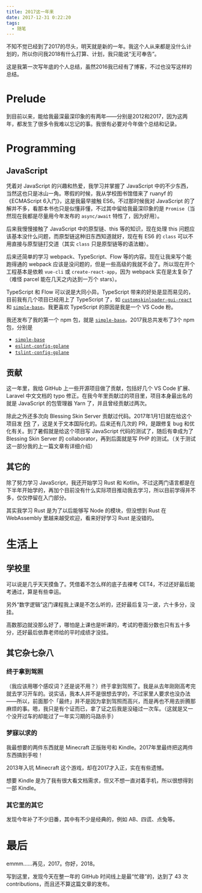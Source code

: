 ```yaml
---
title: 2017这一年来
date: 2017-12-31 0:22:20
tags:
  - 随笔
---
```


不知不觉已经到了2017的尽头，明天就是新的一年。我这个人从来都是没什么计划的，所以你问我2018有什么打算、计划，我只能说“无可奉告”。

这是我第一次写年底的个人总结，虽然2016我已经有了博客，不过也没写这样的总结。

# Prelude

到目前以来，能给我最深最深印象的有两年——分别是2012和2017，因为这两年，都发生了很多令我难以忘记的事。我很有必要对今年做个总结和记录。

# Programming

## JavaScript

凭着对 JavaScript 的兴趣和热爱，我学习并掌握了 JavaScript 中的不少东西，当然这也只是冰山一角。寒假的时候，我从学校图书馆借来了 ruanyf 的 《ECMAScript 6入门》，这是我最早接触 ES6。不过那时候我对 JavaScript 的了解并不多，看那本书也只是似懂非懂，不过其中留给我最深印象的是 `Promise`（当然现在我都是尽量用今年发布的 `async/await` 特性了，因为好用）。

后来我慢慢接触了 JavaScript 中的原型链、this 等的知识，现在处理 this 问题应该基本没什么问题，而原型链这种旧东西知道就好，现在有 ES6 的 `class` 可以不用直接与原型链打交道（其实 `class` 只是原型链等的语法糖）。

后来还简单的学习 webpack、TypeScript、Flow 等的内容。现在让我来写个能跑得通的 webpack 应该是没问题的，但是一些高级的我就不会了。所以现在开个工程基本是依赖 `vue-cli` 或 `create-react-app`，因为 webpack 实在是太复杂了（难怪 parcel 能在几天之内达到一万个 stars）。

TypeScript 和 Flow 可以说是大同小异。TypeScript 带来的好处是显而易见的，目前我有几个项目已经用上了 TypeScript 了，如 [`customskinloader-gui-react`](https://github.com/g-plane/customskinloader-gui-react) 和 [`simple-base`](https://github.com/g-plane/simple-base)。我更喜欢 TypeScript 的原因是我是一个 VS Code 粉。

我还发布了我的第一个 npm 包，就是 [`simple-base`](https://github.com/g-plane/simple-base)。2017我总共发布了3个 npm 包，分别是

- [`simple-base`](https://github.com/g-plane/simple-base)
- [`eslint-config-gplane`](https://github.com/g-plane/eslint-config-gplane)
- [`tslint-config-gplane`](https://github.com/g-plane/tslint-config-gplane)

## 贡献

这一年里，我给 GitHub 上一些开源项目做了贡献，包括好几个 VS Code 扩展、Laravel 中文文档的 typo 修正。在我今年里贡献过的项目里，项目本身最出名的就是 JavaScript 的包管理器 Yarn 了，并且曾经贡献过两次。

除此之外还多次向 Blessing Skin Server 贡献过代码。2017年1月1日就在给这个项目发 [PR](https://github.com/printempw/blessing-skin-server/pull/42) 了，这是关于文本国际化的。后来还有几次的 PR，是跟修复 bug 和优化有关。到了暑假就是给这个项目写 JavaScript 代码的测试了，随后有幸成为了 Blessing Skin Server 的 collaborator，再到后面就是写 PHP 的测试。（关于测试这一部分我的上一篇文章有详细介绍）

## 其它的

除了努力学习 JavaScript，我还开始学习 Rust 和 Kotlin。不过这两门语言都是在下半年开始学的，再加个目前没有什么实际项目推动我去学习，所以目前学得并不多，仅仅停留在入门部分。

其实我学习 Rust 是为了以后能够写 Node 的模块，但没想到 Rust 在 WebAssembly 里越来越受欢迎，看来好好学习 Rust 是没错的。

# 生活上

## 学校里

可以说是几乎天天摸鱼了。凭借着不怎么样的底子去裸考 CET4，不过还好最后能考通过，算是有些幸运。

另外“数字逻辑”这门课程我上课是不怎么听的，还好最后复习一波，六十多分，没挂。

高数那边就没那么好了，哪怕是上课也是听课的，考试的卷面分数也只有五十多分，还好最后依靠老师给的平时成绩才没挂。

## 其它杂七杂八

### 终于拿到驾照

（我应该用哪个感叹词？还是说不用？）终于拿到驾照了。我是从去年刚刚高考完就去学习开车的。说实话，我本人并不是很想去学的，不过家里人要求也没办法——所以，前面那个「最终」并不是因为拿到驾照而高兴，而是再也不用去折腾那麻烦的事。嗯，我只是有个证而已，拿了证之后我是没碰过一次车。（这就是又一个没开过车的却能过了一年实习期的马路杀手）

### 梦寐以求的

我最想要的两件东西就是 Minecraft 正版账号和 Kindle。2017年里最终把这两件东西搞到手啦！

2013年入坑 Minecraft 这个游戏，却在2017才入正，实在有些遗憾。

想要 Kindle 是为了我有很大看文档需求，但又不想一直对着手机，所以很想得到一部 Kindle。

### 其它里的其它

发现今年补了不少旧番，其中有不少是经典的，例如 AB、四谎、点兔等。

# 最后

emmm……再见，2017。你好，2018。

写到这里，发现今天在整一年的 GitHub 时间线上是最“忙碌”的，达到了 43 次 contributions，而且还不算这篇文章的发布。
